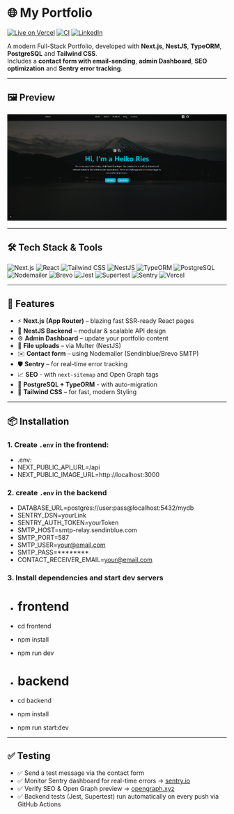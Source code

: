 # 🌐 My Portfolio

[![Live on Vercel](https://img.shields.io/badge/Live-Vercel-000?logo=vercel)](https://your-project.vercel.app)
[![CI](https://img.shields.io/github/actions/workflow/status/Hikko218/My-Portfolio/test.yml?label=Build&logo=githubactions)](https://github.com/Hikko218/My-Portfolio/actions)
[![LinkedIn](https://img.shields.io/badge/LinkedIn-Connect-blue?logo=linkedin)](https://www.linkedin.com/in/heiko-ries-b35778374)

A modern Full-Stack Portfolio, developed with **Next.js**, **NestJS**, **TypeORM**, **PostgreSQL** and **Tailwind CSS**.  
Includes a **contact form with email-sending**, **admin Dashboard**, **SEO optimization** and **Sentry error tracking**.

---

## 🖼️ Preview

![Screenshot](./Backend/public/uploads/Titel_Picture.png)

---

## 🛠️ Tech Stack & Tools

![Next.js](https://img.shields.io/badge/Next.js-15-000?logo=next.js)
![React](https://img.shields.io/badge/React-19-61DAFB?logo=react)
![Tailwind CSS](https://img.shields.io/badge/Tailwind_CSS-Styling-38BDF8?logo=tailwindcss)
![NestJS](https://img.shields.io/badge/NestJS-11-E0234E?logo=nestjs)
![TypeORM](https://img.shields.io/badge/TypeORM-ORM-FFA500?logo=typeorm)
![PostgreSQL](https://img.shields.io/badge/PostgreSQL-DB-4169E1?logo=postgresql)
![Nodemailer](https://img.shields.io/badge/Nodemailer-Email-009688?logo=gmail)
![Brevo](https://img.shields.io/badge/Brevo-SMTP-074A64?logo=maildotru)
![Jest](https://img.shields.io/badge/Jest-Tests-C21325?logo=jest)
![Supertest](https://img.shields.io/badge/Supertest-E2E_Tests-555555)
![Sentry](https://img.shields.io/badge/Sentry-Monitoring-362D59?logo=sentry)
![Vercel](https://img.shields.io/badge/Deployed_on-Vercel-000?logo=vercel)

---

## 🚀 Features

- ⚡ **Next.js (App Router)** – blazing fast SSR-ready React pages
- 🧠 **NestJS Backend** – modular & scalable API design
- ⚙️ **Admin Dashboard** – update your portfolio content
- 📁 **File uploads** – via Multer (NestJS)
- ✉️ **Contact form** – using Nodemailer (Sendinblue/Brevo SMTP)
- 🛡️ **Sentry** – for real-time error tracking
- 📈 **SEO** - with `next-sitemap` and Open Graph tags
- 💾 **PostgreSQL + TypeORM** - with auto-migration
- 🎨 **Tailwind CSS** – for fast, modern Styling

---

## 📦 Installation

### 1. Create `.env` in the frontend:
- .env:
- NEXT_PUBLIC_API_URL=/api
- NEXT_PUBLIC_IMAGE_URL=http://localhost:3000

### 2. create `.env` in the backend
- DATABASE_URL=postgres://user:pass@localhost:5432/mydb
- SENTRY_DSN=yourLink
- SENTRY_AUTH_TOKEN=yourToken
- SMTP_HOST=smtp-relay.sendinblue.com
- SMTP_PORT=587
- SMTP_USER=your@email.com
- SMTP_PASS=********
- CONTACT_RECEIVER_EMAIL=your@email.com

### 3. Install dependencies and start dev servers
- # frontend
- cd frontend
- npm install
- npm run dev

- # backend
- cd backend
- npm install
- npm run start:dev

---

## ✅ Testing
- ✅ Send a test message via the contact form
- ✅ Monitor Sentry dashboard for real-time errors → [sentry.io](https://sentry.io)
- ✅ Verify SEO & Open Graph preview → [opengraph.xyz](https://opengraph.xyz)
- ✅ Backend tests (Jest, Supertest) run automatically on every push via GitHub Actions  





